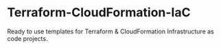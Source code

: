 # Terraform-CloudFormation-IaC
Ready to use templates for Terraform &amp; CloudFormation Infrastructure as code projects.
